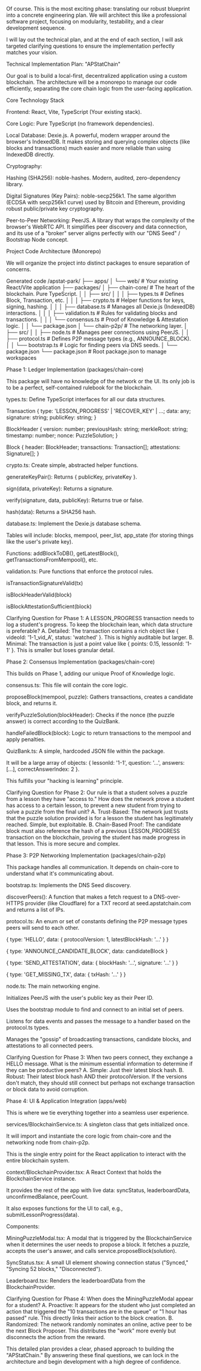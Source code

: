 Of course. This is the most exciting phase: translating our robust blueprint into a concrete engineering plan. We will architect this like a professional software project, focusing on modularity, testability, and a clear development sequence.

I will lay out the technical plan, and at the end of each section, I will ask targeted clarifying questions to ensure the implementation perfectly matches your vision.

Technical Implementation Plan: "APStatChain"

Our goal is to build a local-first, decentralized application using a custom blockchain. The architecture will be a monorepo to manage our code efficiently, separating the core chain logic from the user-facing application.

Core Technology Stack

Frontend: React, Vite, TypeScript (Your existing stack).

Core Logic: Pure TypeScript (no framework dependencies).

Local Database: Dexie.js. A powerful, modern wrapper around the browser's IndexedDB. It makes storing and querying complex objects (like blocks and transactions) much easier and more reliable than using IndexedDB directly.

Cryptography:

Hashing (SHA256): noble-hashes. Modern, audited, zero-dependency library.

Digital Signatures (Key Pairs): noble-secp256k1. The same algorithm (ECDSA with secp256k1 curve) used by Bitcoin and Ethereum, providing robust public/private key cryptography.

Peer-to-Peer Networking: PeerJS. A library that wraps the complexity of the browser's WebRTC API. It simplifies peer discovery and data connection, and its use of a "broker" server aligns perfectly with our "DNS Seed" / Bootstrap Node concept.

Project Code Architecture (Monorepo)

We will organize the project into distinct packages to ensure separation of concerns.

Generated code
/apstat-park/
├── apps/
│   └── web/              # Your existing React/Vite application
├── packages/
│   ├── chain-core/       # The heart of the blockchain. Pure TypeScript.
│   │   ├── src/
│   │   │   ├── types.ts            # Defines Block, Transaction, etc.
│   │   │   ├── crypto.ts           # Helper functions for keys, signing, hashing.
│   │   │   ├── database.ts         # Manages all Dexie.js (IndexedDB) interactions.
│   │   │   ├── validation.ts       # Rules for validating blocks and transactions.
│   │   │   └── consensus.ts        # Proof of Knowledge & Attestation logic.
│   │   └── package.json
│   └── chain-p2p/        # The networking layer.
│       ├── src/
│       │   ├── node.ts             # Manages peer connections using PeerJS.
│       │   ├── protocol.ts         # Defines P2P message types (e.g., ANNOUNCE_BLOCK).
│       │   └── bootstrap.ts        # Logic for finding peers via DNS seeds.
│       └── package.json
└── package.json          # Root package.json to manage workspaces

Phase 1: Ledger Implementation (packages/chain-core)

This package will have no knowledge of the network or the UI. Its only job is to be a perfect, self-contained rulebook for the blockchain.

types.ts: Define TypeScript interfaces for all our data structures.

Transaction { type: 'LESSON_PROGRESS' | 'RECOVER_KEY' | ...; data: any; signature: string; publicKey: string; }

BlockHeader { version: number; previousHash: string; merkleRoot: string; timestamp: number; nonce: PuzzleSolution; }

Block { header: BlockHeader; transactions: Transaction[]; attestations: Signature[]; }

crypto.ts: Create simple, abstracted helper functions.

generateKeyPair(): Returns { publicKey, privateKey }.

sign(data, privateKey): Returns a signature.

verify(signature, data, publicKey): Returns true or false.

hash(data): Returns a SHA256 hash.

database.ts: Implement the Dexie.js database schema.

Tables will include: blocks, mempool, peer_list, app_state (for storing things like the user's private key).

Functions: addBlockToDB(), getLatestBlock(), getTransactionsFromMempool(), etc.

validation.ts: Pure functions that enforce the protocol rules.

isTransactionSignatureValid(tx)

isBlockHeaderValid(block)

isBlockAttestationSufficient(block)

Clarifying Question for Phase 1:
A LESSON_PROGRESS transaction needs to log a student's progress. To keep the blockchain lean, which data structure is preferable?
A. Detailed: The transaction contains a rich object like { videoId: '1-1_vid_A', status: 'watched' }. This is highly auditable but larger.
B. Minimal: The transaction is just a point value like { points: 0.15, lessonId: '1-1' }. This is smaller but loses granular detail.

Phase 2: Consensus Implementation (packages/chain-core)

This builds on Phase 1, adding our unique Proof of Knowledge logic.

consensus.ts: This file will contain the core logic.

proposeBlock(mempool, puzzle): Gathers transactions, creates a candidate block, and returns it.

verifyPuzzleSolution(blockHeader): Checks if the nonce (the puzzle answer) is correct according to the QuizBank.

handleFailedBlock(block): Logic to return transactions to the mempool and apply penalties.

QuizBank.ts: A simple, hardcoded JSON file within the package.

It will be a large array of objects: { lessonId: '1-1', question: '...', answers: [...], correctAnswerIndex: 2 }.

This fulfills your "hacking is learning" principle.

Clarifying Question for Phase 2:
Our rule is that a student solves a puzzle from a lesson they have "access to." How does the network prove a student has access to a certain lesson, to prevent a new student from trying to solve a puzzle from the final unit?
A. Trust-Based: The network just trusts that the puzzle solution provided is for a lesson the student has legitimately reached. Simple, but exploitable.
B. Chain-Based Proof: The candidate block must also reference the hash of a previous LESSON_PROGRESS transaction on the blockchain, proving the student has made progress in that lesson. This is more secure and complex.

Phase 3: P2P Networking Implementation (packages/chain-p2p)

This package handles all communication. It depends on chain-core to understand what it's communicating about.

bootstrap.ts: Implements the DNS Seed discovery.

discoverPeers(): A function that makes a fetch request to a DNS-over-HTTPS provider (like Cloudflare) for a TXT record at seed.apstatchain.com and returns a list of IPs.

protocol.ts: An enum or set of constants defining the P2P message types peers will send to each other.

{ type: 'HELLO', data: { protocolVersion: 1, latestBlockHash: '...' } }

{ type: 'ANNOUNCE_CANDIDATE_BLOCK', data: candidateBlock }

{ type: 'SEND_ATTESTATION', data: { blockHash: '...', signature: '...' } }

{ type: 'GET_MISSING_TX', data: { txHash: '...' } }

node.ts: The main networking engine.

Initializes PeerJS with the user's public key as their Peer ID.

Uses the bootstrap module to find and connect to an initial set of peers.

Listens for data events and passes the message to a handler based on the protocol.ts types.

Manages the "gossip" of broadcasting transactions, candidate blocks, and attestations to all connected peers.

Clarifying Question for Phase 3:
When two peers connect, they exchange a HELLO message. What is the minimum essential information to determine if they can be productive peers?
A. Simple: Just their latest block hash.
B. Robust: Their latest block hash AND their protocolVersion. If the versions don't match, they should still connect but perhaps not exchange transaction or block data to avoid corruption.

Phase 4: UI & Application Integration (apps/web)

This is where we tie everything together into a seamless user experience.

services/BlockchainService.ts: A singleton class that gets initialized once.

It will import and instantiate the core logic from chain-core and the networking node from chain-p2p.

This is the single entry point for the React application to interact with the entire blockchain system.

context/BlockchainProvider.tsx: A React Context that holds the BlockchainService instance.

It provides the rest of the app with live data: syncStatus, leaderboardData, unconfirmedBalance, peerCount.

It also exposes functions for the UI to call, e.g., submitLessonProgress(data).

Components:

MiningPuzzleModal.tsx: A modal that is triggered by the BlockchainService when it determines the user needs to propose a block. It fetches a puzzle, accepts the user's answer, and calls service.proposeBlock(solution).

SyncStatus.tsx: A small UI element showing connection status ("Synced," "Syncing 52 blocks," "Disconnected").

Leaderboard.tsx: Renders the leaderboardData from the BlockchainProvider.

Clarifying Question for Phase 4:
When does the MiningPuzzleModal appear for a student?
A. Proactive: It appears for the student who just completed an action that triggered the "10 transactions are in the queue" or "1 hour has passed" rule. This directly links their action to the block creation.
B. Randomized: The network randomly nominates an online, active peer to be the next Block Proposer. This distributes the "work" more evenly but disconnects the action from the reward.

This detailed plan provides a clear, phased approach to building the "APStatChain." By answering these final questions, we can lock in the architecture and begin development with a high degree of confidence.